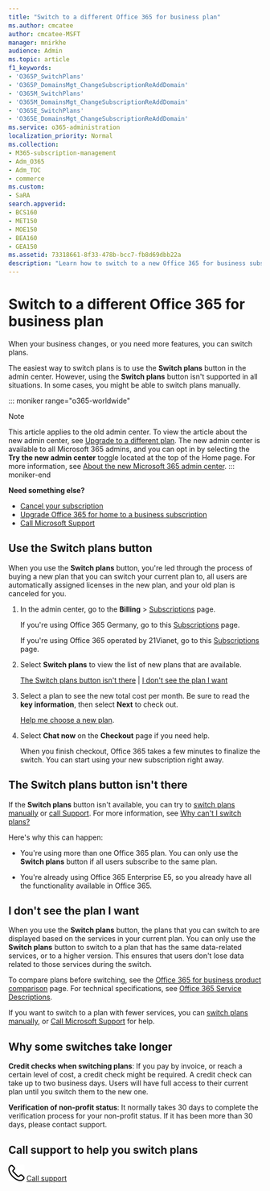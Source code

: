 ```yaml
---
title: "Switch to a different Office 365 for business plan"
ms.author: cmcatee
author: cmcatee-MSFT
manager: mnirkhe
audience: Admin
ms.topic: article
f1_keywords:
- 'O365P_SwitchPlans'
- 'O365P_DomainsMgt_ChangeSubscriptionReAddDomain'
- 'O365M_SwitchPlans'
- 'O365M_DomainsMgt_ChangeSubscriptionReAddDomain'
- 'O365E_SwitchPlans'
- 'O365E_DomainsMgt_ChangeSubscriptionReAddDomain'
ms.service: o365-administration
localization_priority: Normal
ms.collection: 
- M365-subscription-management
- Adm_O365
- Adm_TOC
- commerce
ms.custom:
- SaRA
search.appverid:
- BCS160
- MET150
- MOE150
- BEA160
- GEA150
ms.assetid: 73318661-8f33-478b-bcc7-fb8d69dbb22a
description: "Learn how to switch to a new Office 365 for business subscription."
---
```


# Switch to a different Office 365 for business plan

When your business changes, or you need more features, you can switch plans.  

The easiest way to switch plans is to use the **Switch plans** button in the admin center. However, using the **Switch plans** button isn't supported in all situations. In some cases, you might be able to switch plans manually.

::: moniker range="o365-worldwide"
> [!NOTE]
> This article applies to the old admin center. To view the article about the new admin center, see [Upgrade to a different plan](upgrade-to-different-plan.md). The new admin center is available to all Microsoft 365 admins, and you can opt in by selecting the **Try the new admin center** toggle located at the top of the Home page. For more information, see [About the new Microsoft 365 admin center](../microsoft-365-admin-center-preview.md).
::: moniker-end

**Need something else?**
- [Cancel your subscription](cancel-your-subscription.md)
- [Upgrade Office 365 for home to a business subscription](https://support.office.com/article/9322ffb8-a35d-4407-8ebe-ed6ea0859b9f.aspx)
- [Call Microsoft Support](../contact-support-for-business-products.md)

## Use the Switch plans button

When you use the **Switch plans** button, you're led through the process of buying a new plan that you can switch your current plan to, all users are automatically assigned licenses in the new plan, and your old plan is canceled for you. 
  
1. In the admin center, go to the **Billing** \> <a href="https://go.microsoft.com/fwlink/p/?linkid=842054" target="_blank">Subscriptions</a> page.

    If you're using Office 365 Germany, go to this <a href="https://go.microsoft.com/fwlink/p/?linkid=847745" target="_blank">Subscriptions</a> page.

    If you're using Office 365 operated by 21Vianet, go to this <a href="https://go.microsoft.com/fwlink/p/?linkid=850626" target="_blank">Subscriptions</a> page.

2. Select **Switch plans** to view the list of new plans that are available.

    [The Switch plans button isn't there](#the-switch-plans-button-isnt-there) | [I don't see the plan I want](#i-dont-see-the-plan-i-want)

3. Select a plan to see the new total cost per month. Be sure to read the **key information**, then select **Next** to check out.

    [Help me choose a new plan](https://go.microsoft.com/fwlink/p/?linkid=842056).

4. Select **Chat now** on the **Checkout** page if you need help.

    When you finish checkout, Office 365 takes a few minutes to finalize the switch. You can start using your new subscription right away.

## The Switch plans button isn't there

If the **Switch plans** button isn't available, you can try to [switch plans manually](../misc/switch-plans-manually.md) or [call Support](../contact-support-for-business-products.md). For more information, see [Why can't I switch plans?](../misc/why-can-t-i-switch-plans.md)
  
Here's why this can happen:
  
- You're using more than one Office 365 plan. You can only use the **Switch plans** button if all users subscribe to the same plan.

- You're already using Office 365 Enterprise E5, so you already have all the functionality available in Office 365.

## I don't see the plan I want

When you use the **Switch plans** button, the plans that you can switch to are displayed based on the services in your current plan. You can only use the **Switch plans** button to switch to a plan that has the same data-related services, or to a higher version. This ensures that users don't lose data related to those services during the switch.
  
To compare plans before switching, see the [Office 365 for business product comparison](https://go.microsoft.com/fwlink/p/?linkid=842056) page. For technical specifications, see [Office 365 Service Descriptions](https://go.microsoft.com/fwlink/p/?linkid=842275).
  
If you want to switch to a plan with fewer services, you can [switch plans manually](../misc/switch-plans-manually.md), or [Call Microsoft Support](../contact-support-for-business-products.md) for help.
  
## Why some switches take longer

 **Credit checks when switching plans**: If you pay by invoice, or reach a certain level of cost, a credit check might be required. A credit check can take up to two business days. Users will have full access to their current plan until you switch them to the new one.
  
 **Verification of non-profit status**: It normally takes 30 days to complete the verification process for your non-profit status. If it has been more than 30 days, please contact support.
  
## Call support to help you switch plans

![Phone](../media/88eae4a1-b8d9-4a12-bc4a-44af244f084b.png) [Call support](../contact-support-for-business-products.md)